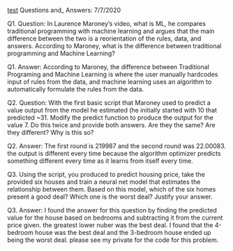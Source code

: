 [test]( https://acejv21.github.io/Ace_Code/)
Questions and_ Answers: 7/7/2020
 
 Q1. Question: In Laurence Maroney’s video, what is ML, he compares traditional
 programming with machine learning and argues that the main difference
 between the two is a reorientation of the rules, data, and answers. According
 to Maroney, what is the difference between traditional programming and
 Machine Learning?
 
 Q1. Answer: According to Maroney, the difference between Traditional Programing and Machine Learning is
 where the user manually hardcodes input of rules from the data, and machine learning uses an algorithm to automatically formulate the rules from the data.
 
 Q2. Question: With the first basic script that Maroney used to predict a value output from
 the model he estimated (he initially started with 10 that predicted ~31.
 Modify the predict function to produce the output for the value 7. Do this
 twice and provide both answers. Are they the same? Are they different?
 Why is this so?
 
Q2. Answer: The first round is 219987 and the second round was 22.00083.  the output is different every time because the algorithm optimizer predicts something different every time as it learns from itself every time.  

Q3. Using the script, you produced to predict housing price, take the provided six
houses and train a neural net model that estimates the relationship between
them. Based on this model, which of the six homes present a good deal?
Which one is the worst deal? Justify your answer.

Q3. Answer: I found the answer for this question by finding the predicted value for the house based on bedrooms and subtracting it from the current price given. the greatest lower  nuber was the best deal. I found that the 4-bedroom house was the best deal and the 3-bedroom house ended up being the worst deal. please see my private for the code for this problem.
